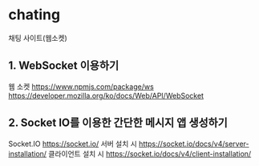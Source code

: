 # chating
채팅 사이트(웹소켓)


## 1. WebSocket 이용하기
웹 소켓
https://www.npmjs.com/package/ws
https://developer.mozilla.org/ko/docs/Web/API/WebSocket


## 2. Socket IO를 이용한 간단한 메시지 앱 생성하기
Socket.IO
https://socket.io/
서버 설치 시
https://socket.io/docs/v4/server-installation/
클라이언트 설치 시
https://socket.io/docs/v4/client-installation/
